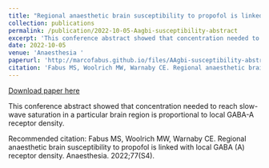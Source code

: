 ```yaml
---
title: "Regional anaesthetic brain susceptibility to propofol is linked with local GABAA receptor density"
collection: publications
permalink: /publication/2022-10-05-Aagbi-susceptibility-abstract
excerpt: 'This conference abstract showed that concentration needed to reach slow-wave saturation in a particular brain region is proportional to local GABA-A receptor density.'
date: 2022-10-05
venue: 'Anaesthesia '
paperurl: 'http://marcofabus.github.io/files/AAgbi-susceptibility-abstract.pdf'
citation: 'Fabus MS, Woolrich MW, Warnaby CE. Regional anaesthetic brain susceptibility to propofol is linked with local GABA (A) receptor density. Anaesthesia. 2022;77(S4).'
---
```


<a href='http://marcofabus.github.io/files/AAgbi-susceptibility-abstract.pdf'>Download paper here</a>

This conference abstract showed that concentration needed to reach slow-wave saturation in a particular brain region is proportional to local GABA-A receptor density.

Recommended citation: Fabus MS, Woolrich MW, Warnaby CE. Regional anaesthetic brain susceptibility to propofol is linked with local GABA (A) receptor density. Anaesthesia. 2022;77(S4).
